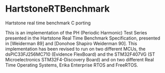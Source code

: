 # HartstoneRTBenchmark

Hartstone real time benchmark C porting 

This is an implementation of the PH (Periodic Harmonic) Test Series presented in the Hartstone Real Time Benchmark Specification, presented in [Weiderman 89] and
[Donohoe Shapiro Weiderman 90].
This implementation has been revised to run on two different MCUs, the dsPIC33FJ256MC710 (Evidence FlexBoard) and the STM32F407VG (ST Microelectronics STM32F4-Discovery Board) and on
two different Real Time Operating Systems, Erika Enterprise RTOS and FreeRTOS.

